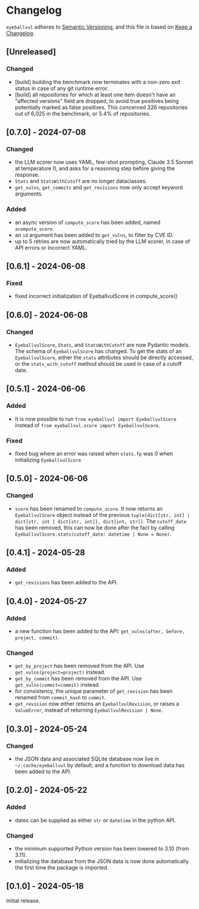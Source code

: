 # Changelog
`eyeballvul` adheres to [Semantic Versioning](https://semver.org/spec/v2.0.0.html), and this file is based on [Keep a Changelog](https://keepachangelog.com/en/1.0.0/).

## [Unreleased]
### Changed
- \[build\] building the benchmark now terminates with a non-zero exit status in case of any git runtime error.
- \[build\] all repositories for which at least one item doesn't have an "affected versions" field are dropped, to avoid true positives being potentially marked as false positives. This concerned 326 repositories out of 6,025 in the benchmark, or 5.4\% of repositories.

## [0.7.0] - 2024-07-08
### Changed
- the LLM scorer now uses YAML, few-shot prompting, Claude 3.5 Sonnet at temperature 0, and asks for a reasoning step before giving the response.
- `Stats` and `StatsWithCutoff` are no longer dataclasses.
- `get_vulns`, `get_commits` and `get_revisions` now only accept keyword arguments.

### Added
- an async version of `compute_score` has been added, named `acompute_score`.
- an `id` argument has been added to `get_vulns`, to filter by CVE ID.
- up to 5 retries are now automatically tried by the LLM scorer, in case of API errors or incorrect YAML.

## [0.6.1] - 2024-06-08
### Fixed
- fixed incorrect initialization of EyeballvulScore in compute_score()

## [0.6.0] - 2024-06-08
### Changed
- `EyeballvulScore`, `Stats`, and `StatsWithCutoff` are now Pydantic models. The schema of `EyeballvulScore` has changed. To get the stats of an `EyeballvulScore`, either the `stats` attributes should be directly accessed, or the `stats_with_cutoff` method should be used in case of a cutoff date.

## [0.5.1] - 2024-06-06
### Added
- It is now possible to run `from eyeballvul import EyeballvulScore` instead of `from eyeballvul.score import EyeballvulScore`.

### Fixed
- fixed bug where an error was raised when `stats.fp` was 0 when initializing `EyeballvulScore`

## [0.5.0] - 2024-06-06
### Changed
- `score` has been renamed to `compute_score`. It now returns an `EyeballvulScore` object instead of the previous `tuple[dict[str, int] | dict[str, int | dict[str, int]], dict[int, str]]`. The `cutoff_date` has been removed, this can now be done after the fact by calling `EyeballvulScore.stats(cutoff_date: datetime | None = None)`.

## [0.4.1] - 2024-05-28
### Added
- `get_revisions` has been added to the API.

## [0.4.0] - 2024-05-27
### Added
- a new function has been added to the API: `get_vulns(after, before, project, commit)`.

### Changed
- `get_by_project` has been removed from the API. Use `get_vulns(project=project)` instead.
- `get_by_commit` has been removed from the API. Use `get_vulns(commit=commit)` instead.
- for consistency, the unique parameter of `get_revision` has been renamed from `commit_hash` to `commit`.
- `get_revision` now either returns an `EyeballvulRevision`, or raises a `ValueError`, instead of returning `EyeballvulRevision | None`.

## [0.3.0] - 2024-05-24
### Changed
- the JSON data and associated SQLite database now live in `~/.cache/eyeballvul` by default, and a function to download data has been added to the API.

## [0.2.0] - 2024-05-22
### Added
- dates can be supplied as either `str` or `datetime` in the python API.

### Changed
- the minimum supported Python version has been lowered to 3.10 (from 3.11).
- initializing the database from the JSON data is now done automatically the first time the package is imported.

## [0.1.0] - 2024-05-18
Initial release.
